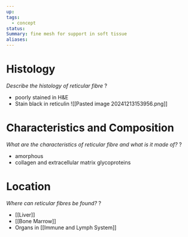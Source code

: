```yaml
---
up: 
tags:
  - concept
status: 
Summary: fine mesh for support in soft tissue
aliases:
---
```

# Histology
*Describe the histology of reticular fibre*
?
- poorly stained in H&E
- Stain black in reticulin
![[Pasted image 20241213153956.png]]

# Characteristics and Composition
*What are the characteristics of reticular fibre and what is it made of?*
?
- amorphous
- collagen and extracellular matrix glycoproteins
# Location
*Where can reticular fibres be found?*
?
- [[Liver]]
- [[Bone Marrow]]
- Organs in [[Immune and Lymph System]]